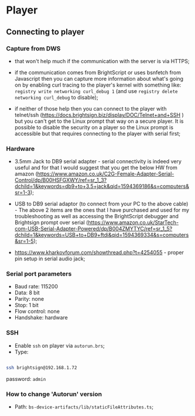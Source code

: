 # Player

## Connecting to player

### Capture from DWS

- that won't help much if the communication with the server is via HTTPS;

- if the communication comes from BrightScript or uses bsnfetch from Javascript then you can capture more information about what's going on by enabling curl tracing to the player's 
kernel with something like: `registry write networking curl_debug 1` (and use `registry delete networking curl_debug` to disable);

- if neither of those help then you can connect to the player with telnet/ssh (https://docs.brightsign.biz/display/DOC/Telnet+and+SSH ) but you can't get to the Linux prompt that way on a 
secure player. It is possible to disable the security on a player so the Linux prompt is accessible but that requires connecting to the player with serial first;

### Hardware

- 3.5mm Jack to DB9 serial adapter - serial connectivity is indeed very useful and for that I would suggest that you get the below HW from amazon (https://www.amazon.co.uk/C2G-Female-Adapter-Serial-Control/dp/B00HSFGXWY/ref=sr_1_3?dchild=1&keywords=db9+to+3.5+jack&qid=1594369186&s=computers&sr=1-3);

- USB to DB9 serial adaptor (to connect from your PC to the above cable) - The above 2 items are the ones that I have purchased and used for my troubleshooting as well as accessing the BrightScript debugger and Brightsign prompt over serial (https://www.amazon.co.uk/StarTech-com-USB-Serial-Adapter-Powered/dp/B004ZMYTYC/ref=sr_1_5?dchild=1&keywords=USB+to+DB9+ftdi&qid=1594369334&s=computers&sr=1-5);

- https://www.kharkovforum.com/showthread.php?t=4254055 - proper pin setup in serial audio jack;

### Serial port parameters

- Baud rate: 115200
- Data: 8 bit
- Parity: none
- Stop: 1 bit
- Flow control: none
- Handshake: hardware

### SSH

- Enable `ssh` on player via `autorun.brs`;
- Type:

```bash

ssh brightsign@192.168.1.72

```

password: `admin`

### How to change 'Autorun' version

- Path: `bs-device-artifacts/lib/staticFileAttributes.ts`;

